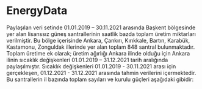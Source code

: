 # EnergyData
Paylaşılan veri setinde 01.01.2019 – 30.11.2021 arasında Başkent bölgesinde yer alan lisanssız güneş santrallerinin saatlik bazda toplam üretim miktarları verilmiştir. Bu bölge içerisinde Ankara, Çankırı, Kırıkkale, Bartın, Karabük, Kastamonu, Zonguldak illerinde yer alan toplam 848 santral bulunmaktadır. Toplam üretime ek olarak; üretim ağırlığı Ankara ilinde olduğu için Ankara ilinin sıcaklık değişkenleri 01.01.2019 – 31.12.2021 tarih aralığında paylaşılmıştır. Sıcaklık değişkenleri 01.01.2019 - 30.11.2021 arası için gerçekleşen, 01.12.2021 - 31.12.2021 arasında tahmin verilerini içermektedir.  Bu santrallerin il bazında toplam sayıları ve kurulu güçleri aşağıdaki gibidir:
